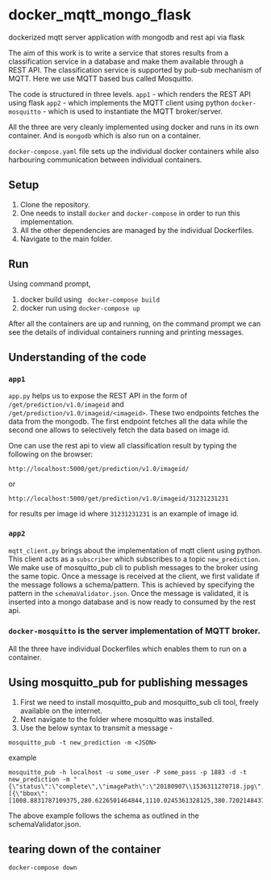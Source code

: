 # docker_mqtt_mongo_flask
dockerized mqtt server application with mongodb and rest api via flask

The aim of this work is to write a service that stores results from a classification service in a database and make them available through a REST API. The classification service is supported by pub-sub mechanism of MQTT. Here we use MQTT based bus called Mosquitto.

The code is structured in three levels.
``app1`` - which renders the REST API using flask 
``app2`` - which implements the MQTT client using python
``docker-mosquitto`` - which is used to instantiate the MQTT broker/server.


All the three are very cleanly implemented using docker and runs in its own container. And is ``mongodb`` which is also run on a container.

``docker-compose.yaml`` file sets up the individual docker containers while also harbouring communication between individual containers.

## Setup

1. Clone the repository.
2. One needs to install `docker` and `docker-compose` in order to run this implementation.
3. All the other dependencies are managed by the individual Dockerfiles.
4. Navigate to the main folder.

## Run

Using command prompt,

1. docker build using ``` docker-compose build```
2. docker run using ```docker-compose up```

After all the containers are up and running, on the command prompt we can see the details of individual containers running and printing messages.

## Understanding of the code

### ```app1```

`app.py` helps us to expose the REST API in the form of `/get/prediction/v1.0/imageid` and `/get/prediction/v1.0/imageid/<imageid>`.
These two endpoints fetches the data from the mongodb. The first endpoint fetches all the data while the second one allows to selectively fetch the data based on image id.

One can use the rest api to view all classification result by typing the following on the browser:
```
http://localhost:5000/get/prediction/v1.0/imageid/
```
or
```
http://localhost:5000/get/prediction/v1.0/imageid/31231231231
```
for results per image id where `31231231231` is an example of image id.


### ```app2```

`mqtt_client.py` brings about the implementation of mqtt client using python. This client acts as a `subscriber` which subscribes to a topic `new_prediction`. We make use of mosquitto_pub cli to publish messages to the broker using the same topic. Once a message is received at the client, we first validate if the message follows a schema/pattern. This is achieved by specifying the pattern in the ``schemaValidator.json``.
Once the message is validated, it is inserted into a mongo database and is now ready to consumed by the rest api.

### ```docker-mosquitto``` is the server implementation of MQTT broker.

All the three have individual Dockerfiles which enables them to run on a container.

## Using mosquitto_pub for publishing messages

1. First we need to install mosquitto_pub and mosquitto_sub cli tool, freely available on the internet.
2. Next navigate to the folder where mosquitto was installed.
3. Use the below syntax to transmit a message - 
```
mosquitto_pub -t new_prediction -m <JSON>
```
example
```
mosquitto_pub -h localhost -u some_user -P some_pass -p 1883 -d -t new_prediction -m "{\"status\":\"complete\",\"imagePath\":\"20180907\\1536311270718.jpg\",\"imageId\":\"1536311270718\",\"output\":[{\"bbox\":[1008.8831787109375,280.6226501464844,1110.0245361328125,380.72021484375],\"probability\":0.9725130796432495,\"label\":\"nail\",\"result\":\"good\"}]}"
```

The above example follows the schema as outlined in the schemaValidator.json. 


## tearing down of the container

```docker-compose down```

